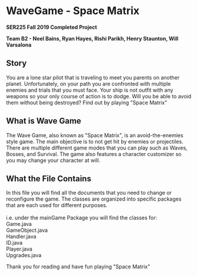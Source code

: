 # WaveGame - Space Matrix
<b> SER225 Fall 2019 Completed Project </b>

<b> Team B2 - Neel Bains, Ryan Hayes, Rishi Parikh, Henry Staunton, Will Varsalona </b>

<h2>Story</h2>
<p>
You are a lone star pilot that is traveling to meet you parents on another planet. Unfortunately, on your path you are confronted with multiple enemies and trials that you must face. Your ship is not outfit with any weapons so your only course of action is to dodge. Will you be able to avoid them without being destroyed? Find out by playing "Space Matrix"
</p>


<h2>What is Wave Game</h2>
<p>
The Wave Game, also known as "Space Matrix", is an avoid-the-enemies style game. The main objective is to not get hit by enemies or projectiles. There are multiple different game modes that you can play such as Waves, Bosses, and Survival. The game also features a character customizer so you may change your character at will.
</p> 


<h2>What the File Contains </h2>
<p>
In this file you will find all the documents that you need to change or reconfigure the game. The classes are organized into specific packages that are each used for different purposes.
<br>
<br>
i.e. under the mainGame Package you will find the classes for:
<br>Game.java
<br>GameObject.java
<br>Handler.java
<br>ID.java
<br>Player.java
<br>Upgrades.java
</p>

<p>
Thank you for reading and have fun playing "Space Matrix"
</p>




